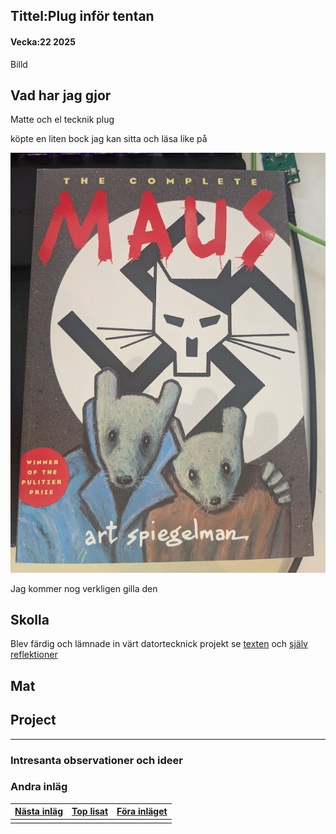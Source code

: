 ## Tittel:Plug inför tentan

#### Vecka:22 2025

Billd

## Vad har jag gjor

Matte och el tecknik plug

köpte en liten bock jag kan sitta och läsa like på 

![](assets/20250528_182428_image.png)

Jag kommer nog verkligen gilla den



## Skolla

Blev färdig och lämnade in värt datortecknick projekt se [texten](https://caspian.rosengren.nu/blog/21-25/digital_projekt-2.pdf) och [själv reflektioner](https://caspian.rosengren.nu/blog/21-25/självAnalysAvprojektet.pdf)

## Mat

## Project

---

### Intresanta observationer och ideer

### Andra inläg


| [Nästa inläg](https://caspian.rosengren.nu/blog/23-25.html) | [Top lisat](https://caspian.rosengren.nu/blog.html) | [Föra inläget](https://caspian.rosengren.nu/blog/21-25.html) |
| --------------------------------------------------------------- | ----------------------------------------------------- | ---------------------------------------------------------------- |
|                                                               |                                                     |                                                                |
